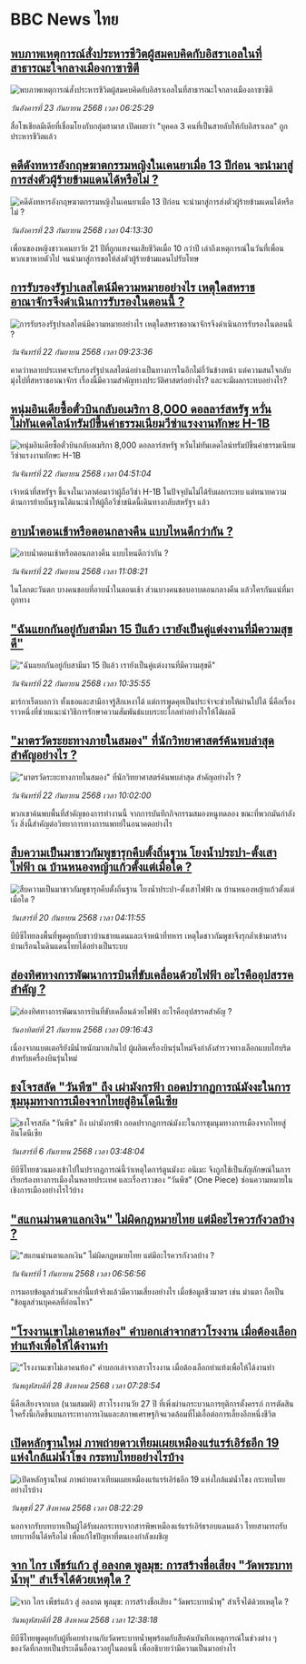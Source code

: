 # BBC News ไทย## [พบภาพเหตุการณ์สั่งประหารชีวิตผู้สมคบคิดกับอิสราเอลในที่สาธารณะใจกลางเมืองกาซาซิตี](https://www.bbc.com/thai/articles/c4gkw904k7eo?at_medium=RSS&at_campaign=rss?at_campaign=githubrss)![พบภาพเหตุการณ์สั่งประหารชีวิตผู้สมคบคิดกับอิสราเอลในที่สาธารณะใจกลางเมืองกาซาซิตี](https://ichef.bbci.co.uk/ace/ws/240/cpsprodpb/3f0f/live/e54818a0-9848-11f0-96a9-1168f73f5e1b.jpg)_วันอังคารที่ 23 กันยายน 2568 เวลา 06:25:29_สื่อโซเชียลมีเดียที่เชื่อมโยงกับกลุ่มฮามาส เปิดเผยว่า  "บุคคล 3 คนที่เป็นสายลับให้กับอิสราเอล" ถูกประหารชีวิตแล้ว## [คดีดังทหารอังกฤษฆาตกรรมหญิงในเคนยาเมื่อ 13 ปีก่อน จะนำมาสู่การส่งตัวผู้ร้ายข้ามแดนได้หรือไม่ ?](https://www.bbc.com/thai/articles/c80ggdpz992o?at_medium=RSS&at_campaign=rss?at_campaign=githubrss)![คดีดังทหารอังกฤษฆาตกรรมหญิงในเคนยาเมื่อ 13 ปีก่อน จะนำมาสู่การส่งตัวผู้ร้ายข้ามแดนได้หรือไม่ ?](https://ichef.bbci.co.uk/ace/ws/240/cpsprodpb/b640/live/ef332a10-92e1-11f0-b391-6936825093bd.png)_วันอังคารที่ 23 กันยายน 2568 เวลา 04:13:30_เพื่อนของหญิงชาวเคนยาวัย 21 ปีที่ถูกแทงจนเสียชีวิตเมื่อ 10 กว่าปี เล่าถึงเหตุการณ์ในวันที่เพื่อนพวกเขาหายตัวไป จนนำมาสู่การขอให้ส่งตัวผู้ร้ายข้ามแดนไปรับโทษ## [การรับรองรัฐปาเลสไตน์มีความหมายอย่างไร เหตุใดสหราชอาณาจักรจึงดำเนินการรับรองในตอนนี้ ?](https://www.bbc.com/thai/articles/c3rvvr35w3lo?at_medium=RSS&at_campaign=rss?at_campaign=githubrss)![การรับรองรัฐปาเลสไตน์มีความหมายอย่างไร เหตุใดสหราชอาณาจักรจึงดำเนินการรับรองในตอนนี้ ?](https://ichef.bbci.co.uk/ace/ws/240/cpsprodpb/1e29/live/75a6b230-6d9c-11f0-8dbd-f3d32ebd3327.jpg)_วันจันทร์ที่ 22 กันยายน 2568 เวลา 09:23:36_คาดว่าหลายประเทศจะรับรองรัฐปาเลสไตน์อย่างเป็นทางการในอีกไม่กี่วันข้างหน้า แต่ความสนใจกลับมุ่งไปที่สหราชอาณาจักร เรื่องนี้มีความสำคัญทางประวัติศาสตร์อย่างไร? และจะมีผลกระทบอย่างไร?## [หนุ่มอินเดียซื้อตั๋วบินกลับอเมริกา 8,000 ดอลลาร์สหรัฐ หวั่นไม่ทันเดดไลน์ทรัมป์ขึ้นค่าธรรมเนียมวีซ่าแรงงานทักษะ H-1B](https://www.bbc.com/thai/articles/c1wggr52rjwo?at_medium=RSS&at_campaign=rss?at_campaign=githubrss)![หนุ่มอินเดียซื้อตั๋วบินกลับอเมริกา 8,000 ดอลลาร์สหรัฐ หวั่นไม่ทันเดดไลน์ทรัมป์ขึ้นค่าธรรมเนียมวีซ่าแรงงานทักษะ H-1B](https://ichef.bbci.co.uk/ace/ws/240/cpsprodpb/1925/live/ede34c00-96c7-11f0-aaa5-6b36db6f2a24.jpg)_วันจันทร์ที่ 22 กันยายน 2568 เวลา 04:51:04_เจ้าหน้าที่สหรัฐฯ ชี้แจงในเวลาต่อมาว่าผู้ถือวีซ่า H-1B ในปัจจุบันไม่ได้รับผลกระทบ แต่ทนายความด้านการย้ายถิ่นฐานได้แนะนำให้ผู้ถือวีซ่าชนิดนี้เดินทางกลับสหรัฐฯ แล้ว## [อาบน้ำตอนเช้าหรือตอนกลางคืน แบบไหนดีกว่ากัน ?](https://www.bbc.com/thai/articles/c3rvvr250g2o?at_medium=RSS&at_campaign=rss?at_campaign=githubrss)![อาบน้ำตอนเช้าหรือตอนกลางคืน แบบไหนดีกว่ากัน ?](https://ichef.bbci.co.uk/ace/ws/240/cpsprodpb/e6c7/live/cba5a540-976f-11f0-84c8-99de564f0440.jpg)_วันจันทร์ที่ 22 กันยายน 2568 เวลา 11:08:21_ในโลกตะวันตก บางคนชอบที่อาบน้ำในตอนเช้า ส่วนบางคนชอบอาบตอนกลางคืน แล้วใครกันแน่ที่มาถูกทาง## ["ฉันแยกกันอยู่กับสามีมา 15 ปีแล้ว เรายังเป็นคู่แต่งงานที่มีความสุขดี" ](https://www.bbc.com/thai/articles/c80ggdn0l1lo?at_medium=RSS&at_campaign=rss?at_campaign=githubrss)!["ฉันแยกกันอยู่กับสามีมา 15 ปีแล้ว เรายังเป็นคู่แต่งงานที่มีความสุขดี" ](https://ichef.bbci.co.uk/ace/ws/240/cpsprodpb/43a1/live/807fb800-8a61-11f0-b758-393fbf15c843.jpg)_วันจันทร์ที่ 22 กันยายน 2568 เวลา 10:35:55_มาร์กาเร็ตบอกว่า ทั้งเธอและสามีอาจรู้สึกเหงาได้ แต่การพูดคุยเป็นประจำจะช่วยให้ผ่านไปได้ นี่คือเรื่องราวหนึ่งที่ช่วยแนะนำวิธีการรักษาความสัมพันธ์แบบระยะไกลทำอย่างไรให้ได้ผลดี## ["มาตรวัดระยะทางภายในสมอง" ที่นักวิทยาศาสตร์ค้นพบล่าสุด สำคัญอย่างไร ?](https://www.bbc.com/thai/articles/c1mxpe2x08po?at_medium=RSS&at_campaign=rss?at_campaign=githubrss)!["มาตรวัดระยะทางภายในสมอง" ที่นักวิทยาศาสตร์ค้นพบล่าสุด สำคัญอย่างไร ?](https://ichef.bbci.co.uk/ace/ws/240/cpsprodpb/72c1/live/91b2dce0-93b4-11f0-9cf6-cbf3e73ce2b9.jpg)_วันจันทร์ที่ 22 กันยายน 2568 เวลา 10:02:00_พวกเขาค้นพบพื้นที่สำคัญของการทำงานนี้ จากการบันทึกกิจกรรมสมองหนูทดลอง ขณะที่พวกมันกำลังวิ่ง สิ่งนี้สำคัญต่อวิทยาการทางการแพทย์ในอนาคตอย่างไร## [สืบความเป็นมาชาวกัมพูชารุกคืบตั้งถิ่นฐาน โยงน้ำประปา-ตั้งเสาไฟฟ้า ณ บ้านหนองหญ้าแก้วตั้งแต่เมื่อใด ? ](https://www.bbc.com/thai/articles/cgmz2zm3jpmo?at_medium=RSS&at_campaign=rss?at_campaign=githubrss)![สืบความเป็นมาชาวกัมพูชารุกคืบตั้งถิ่นฐาน โยงน้ำประปา-ตั้งเสาไฟฟ้า ณ บ้านหนองหญ้าแก้วตั้งแต่เมื่อใด ? ](https://ichef.bbci.co.uk/ace/ws/240/cpsprodpb/00c9/live/3cc1b2f0-9568-11f0-84c8-99de564f0440.jpg)_วันเสาร์ที่ 20 กันยายน 2568 เวลา 04:11:55_บีบีซีไทยลงพื้นที่พูดคุยกับชาวบ้านชายแดนและเจ้าหน้าที่ทหาร เหตุใดชาวกัมพูชาจึงรุกล้ำเข้ามาสร้างบ้านเรือนในดินแดนไทยได้อย่างเป็นระบบ## [ส่องทิศทางการพัฒนาการบินที่ขับเคลื่อนด้วยไฟฟ้า อะไรคืออุปสรรคสำคัญ ? ](https://www.bbc.com/thai/articles/c77d6g4zz38o?at_medium=RSS&at_campaign=rss?at_campaign=githubrss)![ส่องทิศทางการพัฒนาการบินที่ขับเคลื่อนด้วยไฟฟ้า อะไรคืออุปสรรคสำคัญ ? ](https://ichef.bbci.co.uk/ace/ws/240/cpsprodpb/99c1/live/f825df80-8d7f-11f0-b391-6936825093bd.jpg)_วันอาทิตย์ที่ 21 กันยายน 2568 เวลา 09:16:43_เนื่องจากแบตเตอรียังมีน้ำหนักมากเกินไป ผู้ผลิตเครื่องบินรุ่นใหม่จึงกำลังสำรวจทางเลือกแบบไฮบริดสำหรับเครื่องบินรุ่นใหม่## [ธงโจรสลัด "วันพีซ" ถึง เผ่ามังกรฟ้า ถอดปรากฏการณ์มังงะในการชุมนุมทางการเมืองจากไทยสู่อินโดนีเซีย](https://www.bbc.com/thai/articles/cm2123j7vlyo?at_medium=RSS&at_campaign=rss?at_campaign=githubrss)![ธงโจรสลัด "วันพีซ" ถึง เผ่ามังกรฟ้า ถอดปรากฏการณ์มังงะในการชุมนุมทางการเมืองจากไทยสู่อินโดนีเซีย](https://ichef.bbci.co.uk/ace/ws/240/cpsprodpb/5ae3/live/e67034c0-87bc-11f0-84c8-99de564f0440.jpg)_วันเสาร์ที่ 6 กันยายน 2568 เวลา 03:48:04_บีบีซีไทยชวนมองเข้าไปในปรากฏการณ์นี้ว่าเหตุใดการ์ตูนมังงะ อนิเมะ จึงถูกใช้เป็นสัญลักษณ์ในการเรียกร้องทางการเมืองในหลายประเทศ และเรื่องราวของ “วันพีซ” (One Piece)  ซ่อนความหมายในเชิงการเมืองอย่างไรไว้บ้าง## ["สแกนม่านตาแลกเงิน" ไม่ผิดกฎหมายไทย แต่มีอะไรควรกังวลบ้าง ?](https://www.bbc.com/thai/articles/ce83x2zgz4eo?at_medium=RSS&at_campaign=rss?at_campaign=githubrss)!["สแกนม่านตาแลกเงิน" ไม่ผิดกฎหมายไทย แต่มีอะไรควรกังวลบ้าง ?](https://ichef.bbci.co.uk/ace/ws/240/cpsprodpb/2eac/live/cfc707c0-84c0-11f0-9cf6-cbf3e73ce2b9.jpg)_วันจันทร์ที่ 1 กันยายน 2568 เวลา 06:56:56_การมอบข้อมูลส่วนตัวเหล่านี้แท้จริงแล้วมีความเสี่ยงอย่างไร เมื่อข้อมูลชีวมาตร เช่น ม่านตา ถือเป็น "ข้อมูลส่วนบุคคลที่อ่อนไหว"## ["โรงงานเขาไม่เอาคนท้อง" คำบอกเล่าจากสาวโรงงาน เมื่อต้องเลือกทำแท้งเพื่อให้ได้งานทำ](https://www.bbc.com/thai/articles/c99m8zxxmd5o?at_medium=RSS&at_campaign=rss?at_campaign=githubrss)!["โรงงานเขาไม่เอาคนท้อง" คำบอกเล่าจากสาวโรงงาน เมื่อต้องเลือกทำแท้งเพื่อให้ได้งานทำ](https://ichef.bbci.co.uk/ace/ws/240/cpsprodpb/006d/live/88837b50-8317-11f0-a34f-318be3fb0481.jpg)_วันพฤหัสบดีที่ 28 สิงหาคม 2568 เวลา 07:28:54_นี่คือเสียงจากเบล (นามสมมติ) สาวโรงงานวัย 27 ปี ที่เพิ่งผ่านกระบวนการยุติการตั้งครรภ์ การตัดสินใจครั้งนี้เกิดขึ้นบนภาระทางการเงินและสภาพเศรษฐกิจแวดล้อมที่ไม่เอื้อต่อการเลี้ยงอีกหนึ่งชีวิต## [เปิดหลักฐานใหม่ ภาพถ่ายดาวเทียมเผยเหมืองแร่แรร์เอิร์ธอีก 19 แห่งใกล้แม่น้ำโขง กระทบไทยอย่างไรบ้าง](https://www.bbc.com/thai/articles/cp8zel343vdo?at_medium=RSS&at_campaign=rss?at_campaign=githubrss)![เปิดหลักฐานใหม่ ภาพถ่ายดาวเทียมเผยเหมืองแร่แรร์เอิร์ธอีก 19 แห่งใกล้แม่น้ำโขง กระทบไทยอย่างไรบ้าง](https://ichef.bbci.co.uk/ace/ws/240/cpsprodpb/28e7/live/2e90c820-832e-11f0-a34f-318be3fb0481.png)_วันพุธที่ 27 สิงหาคม 2568 เวลา 08:22:29_นอกจากรับบทบาทเป็นผู้ได้รับผลกระทบจากสารพิษเหมืองแร่แรร์เอิร์ธรอบแดนแล้ว ไทยสามารถรับบทบาทอื่นได้หรือไม่ เพื่อแก้ไขปัญหาที่ตนเองกำลังเผชิญ## [จาก ไกร เพ็ชร์แก้ว สู่ อลงกต พูลมุข: การสร้างชื่อเสียง "วัดพระบาทน้ำพุ" สำเร็จได้ด้วยเหตุใด ?](https://www.bbc.com/thai/articles/c4gzdernd12o?at_medium=RSS&at_campaign=rss?at_campaign=githubrss)![จาก ไกร เพ็ชร์แก้ว สู่ อลงกต พูลมุข: การสร้างชื่อเสียง "วัดพระบาทน้ำพุ" สำเร็จได้ด้วยเหตุใด ?](https://ichef.bbci.co.uk/ace/ws/240/cpsprodpb/e89a/live/83f8ff60-8402-11f0-bd2b-c9a8fb561af5.jpg)_วันพฤหัสบดีที่ 28 สิงหาคม 2568 เวลา 12:38:18_บีบีซีไทยพูดคุยกับผู้ที่เคยทำงานกับวัดพระบาทน้ำพุพร้อมกับสืบค้นบันทึกเหตุการณ์ในช่วงต่าง ๆ ของวัดที่กลายเป็นประเด็นอื้อฉาวอยู่ในตอนนี้ เพื่ออธิบายว่ามีความเป็นมาอย่างไร